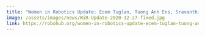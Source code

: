 ```yaml
---
title: "Women in Robotics Update: Ecem Tuglan, Tuong Anh Ens, Sravanthi Kanchi, Kajal Gada, Dimitra Gkatzia"
image: /assets/images/news/WiR-Update-2020-12-27-fixed.jpg
link: https://robohub.org/women-in-robotics-update-ecem-tuglan-tuong-anh-ens-sravanthi-kanchi-kajal-gada-dimitra-gkatzia/
---
```

